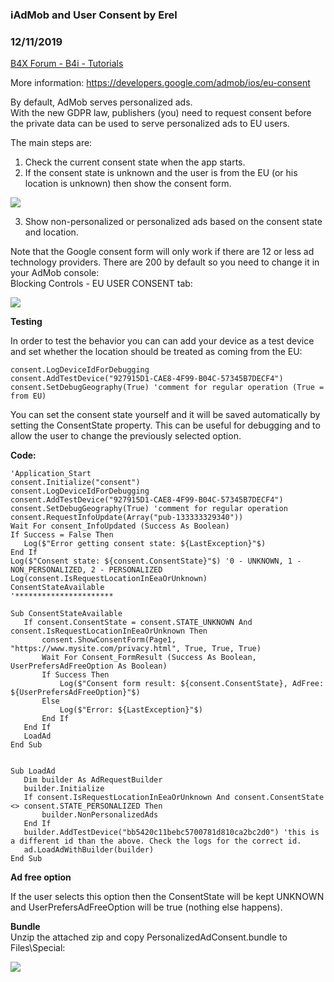 ### iAdMob and User Consent by Erel
### 12/11/2019
[B4X Forum - B4i - Tutorials](https://www.b4x.com/android/forum/threads/93381/)

More information: <https://developers.google.com/admob/ios/eu-consent>  
  
By default, AdMob serves personalized ads.  
With the new GDPR law, publishers (you) need to request consent before the private data can be used to serve personalized ads to EU users.  
  
The main steps are:  
  
1. Check the current consent state when the app starts.  
2. If the consent state is unknown and the user is from the EU (or his location is unknown) then show the consent form.  
  
![](https://www.b4x.com/basic4android/images/SS-2018-05-24_12.20.36.png)  
  
3. Show non-personalized or personalized ads based on the consent state and location.  
  
Note that the Google consent form will only work if there are 12 or less ad technology providers. There are 200 by default so you need to change it in your AdMob console:  
Blocking Controls - EU USER CONSENT tab:  
  
![](https://www.b4x.com/basic4android/images/SS-2018-05-23_16.09.16.png)  
  
**Testing**  
  
In order to test the behavior you can can add your device as a test device and set whether the location should be treated as coming from the EU:  

```B4X
consent.LogDeviceIdForDebugging  
consent.AddTestDevice("927915D1-CAE8-4F99-B04C-57345B7DECF4")  
consent.SetDebugGeography(True) 'comment for regular operation (True = from EU)
```

  
  
You can set the consent state yourself and it will be saved automatically by setting the ConsentState property. This can be useful for debugging and to allow the user to change the previously selected option.  
  
**Code:**  

```B4X
'Application_Start  
consent.Initialize("consent")  
consent.LogDeviceIdForDebugging  
consent.AddTestDevice("927915D1-CAE8-4F99-B04C-57345B7DECF4")  
consent.SetDebugGeography(True) 'comment for regular operation  
consent.RequestInfoUpdate(Array("pub-133333329340"))  
Wait For consent_InfoUpdated (Success As Boolean)  
If Success = False Then  
   Log($"Error getting consent state: ${LastException}"$)  
End If  
Log($"Consent state: ${consent.ConsentState}"$) '0 - UNKNOWN, 1 - NON_PERSONALIZED, 2 - PERSONALIZED  
Log(consent.IsRequestLocationInEeaOrUnknown)  
ConsentStateAvailable  
'**********************  
  
Sub ConsentStateAvailable  
   If consent.ConsentState = consent.STATE_UNKNOWN And consent.IsRequestLocationInEeaOrUnknown Then  
       consent.ShowConsentForm(Page1, "https://www.mysite.com/privacy.html", True, True, True)  
       Wait For Consent_FormResult (Success As Boolean, UserPrefersAdFreeOption As Boolean)  
       If Success Then  
           Log($"Consent form result: ${consent.ConsentState}, AdFree: ${UserPrefersAdFreeOption}"$)  
       Else  
           Log($"Error: ${LastException}"$)  
       End If  
   End If  
   LoadAd  
End Sub  
  
  
Sub LoadAd  
   Dim builder As AdRequestBuilder  
   builder.Initialize  
   If consent.IsRequestLocationInEeaOrUnknown And consent.ConsentState <> consent.STATE_PERSONALIZED Then  
       builder.NonPersonalizedAds  
   End If  
   builder.AddTestDevice("bb5420c11bebc5700781d810ca2bc2d0") 'this is a different id than the above. Check the logs for the correct id.  
   ad.LoadAdWithBuilder(builder)  
End Sub
```

  
  
**Ad free option**  
  
If the user selects this option then the ConsentState will be kept UNKNOWN and UserPrefersAdFreeOption will be true (nothing else happens).  
  
**Bundle**  
Unzip the attached zip and copy PersonalizedAdConsent.bundle to <project>Files\Special:  
  
![](https://www.b4x.com/basic4android/images/SS-2018-05-24_12.25.26.png)